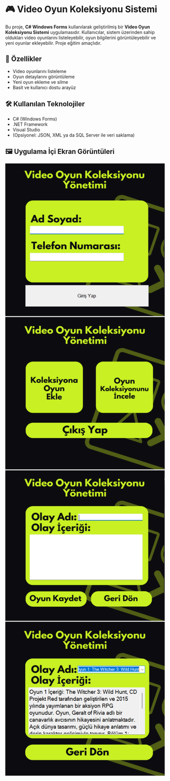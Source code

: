 # 🎮 Video Oyun Koleksiyonu Sistemi

Bu proje, **C# Windows Forms** kullanılarak geliştirilmiş bir **Video Oyun Koleksiyonu Sistemi** uygulamasıdır. Kullanıcılar, sistem üzerinden sahip oldukları video oyunlarını listeleyebilir, oyun bilgilerini görüntüleyebilir ve yeni oyunlar ekleyebilir. Proje eğitim amaçlıdır.

## 🧩 Özellikler

- Video oyunlarını listeleme  
- Oyun detaylarını görüntüleme  
- Yeni oyun ekleme ve silme  
- Basit ve kullanıcı dostu arayüz  

## 🛠️ Kullanılan Teknolojiler

- C# (Windows Forms)  
- .NET Framework  
- Visual Studio  
- (Opsiyonel: JSON, XML ya da SQL Server ile veri saklama)  

## 🖼️ Uygulama İçi Ekran Görüntüleri

![1](1.png)  
![2](2.png)  
![3](3.png)  
![4](4.png)
